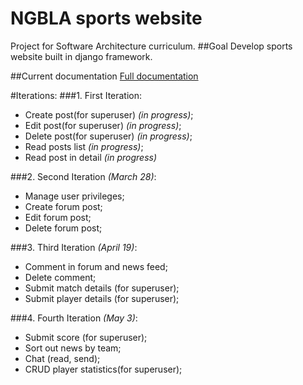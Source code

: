 # NGBLA sports website

Project for Software Architecture curriculum.
##Goal
Develop sports website built in django framework.

##Current documentation
[Full documentation](https://github.com/malukasrokas/sports-site/blob/master/docs/documentation.pdf)

#Iterations:
###1. First Iteration:
* Create post(for superuser) *(in progress)*;
* Edit post(for superuser) *(in progress)*;
* Delete post(for superuser) *(in progress)*;
* Read posts list *(in progress)*;
* Read post in detail *(in progress)*

###2. Second Iteration *(March 28)*:
* Manage user privileges;
* Create forum post;
* Edit forum post;
* Delete forum post;

###3. Third Iteration *(April 19)*:
* Comment in forum and news feed;
* Delete comment;
* Submit match details (for superuser);
* Submit player details (for superuser);

###4. Fourth Iteration *(May 3)*:
* Submit score (for superuser);
* Sort out news by team;
* Chat (read, send);
* CRUD player statistics(for superuser);
